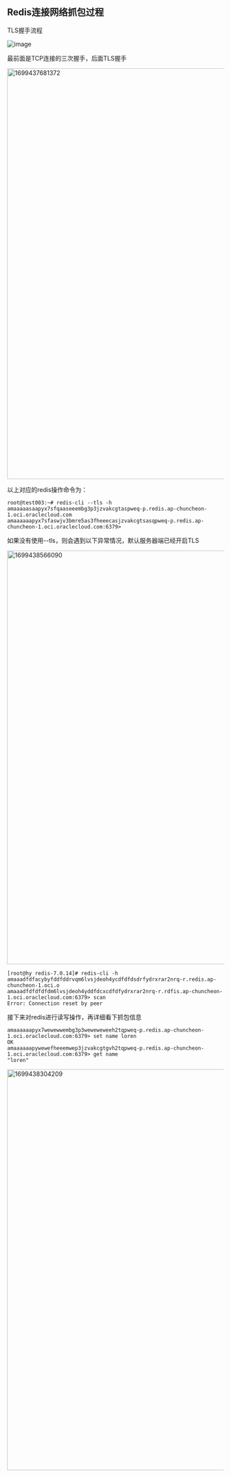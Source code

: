 
## Redis连接网络抓包过程

TLS握手流程

![image](https://github.com/ERST-CloudNative/OCI-Practice/assets/4653664/f1b044c8-de12-4550-83d3-e6c2ee6052cd)


最前面是TCP连接的三次握手，后面TLS握手

<img width="955" alt="1699437681372" src="https://github.com/ERST-CloudNative/OCI-Practice/assets/4653664/46a07f40-fcd5-4789-84c5-3dbc24778592">

以上对应的redis操作命令为：

```
root@test003:~# redis-cli --tls -h amaaaaasaapyx7sfqaaseeembg3p3jzvakcgtaspweq-p.redis.ap-chuncheon-1.oci.oraclecloud.com
amaaaaaapyx7sfaswjv3bmre5as3fheeecasjzvakcgtsasqpweq-p.redis.ap-chuncheon-1.oci.oraclecloud.com:6379> 
```

如果没有使用--tls，则会遇到以下异常情况，默认服务器端已经开启TLS

<img width="962" alt="1699438566090" src="https://github.com/ERST-CloudNative/OCI-Practice/assets/4653664/1e1d5afe-7e5a-4ba3-8a1c-4973675dfae1">

```
[root@hy redis-7.0.14]# redis-cli -h amaaadfdfacybyfddfddrvqm6lvsjdeoh4ycdfdfdsdrfydrxrar2nrq-r.redis.ap-chuncheon-1.oci.o
amaaadfdfdfdfdm6lvsjdeoh4yddfdcxcdfdfydrxrar2nrq-r.rdfis.ap-chuncheon-1.oci.oraclecloud.com:6379> scan
Error: Connection reset by peer
```

接下来对redis进行读写操作，再详细看下抓包信息

```
amaaaaaapyx7wewewwembg3p3weweweweeh2tqpweq-p.redis.ap-chuncheon-1.oci.oraclecloud.com:6379> set name loren
OK
amaaaaaapywewefheeemwep3jzvakcgtgvh2tqpweq-p.redis.ap-chuncheon-1.oci.oraclecloud.com:6379> get name
"loren"
```

<img width="932" alt="1699438304209" src="https://github.com/ERST-CloudNative/OCI-Practice/assets/4653664/7088524e-d400-4dbb-b2aa-49804a2467a4">
